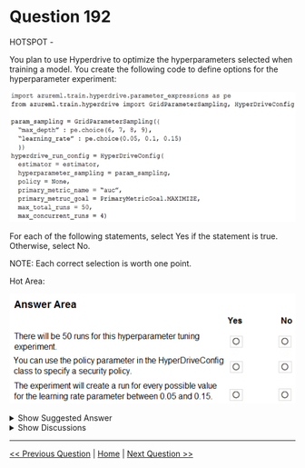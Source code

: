 # Question 192

HOTSPOT -

You plan to use Hyperdrive to optimize the hyperparameters selected when training a model. You create the following code to define options for the hyperparameter experiment:

![Question Image](../images/q192_q_0016000001.png)

For each of the following statements, select Yes if the statement is true. Otherwise, select No.

NOTE: Each correct selection is worth one point.

Hot Area:

![Question Image](../images/q192_q_0016000002.png)

<details>
  <summary>Show Suggested Answer</summary>

<img src="../images/q192_ans_0_image604.png" alt="Answer Image"><br>

</details>

<details>
  <summary>Show Discussions</summary>

<blockquote><p><strong>ExamTaker177</strong> <code>(Tue 14 Sep 2021 18:09)</code> - <em>Upvotes: 40</em></p><p>Box 2 should be NO as &#x27;Policy&#x27; parameter is for early termination policy not security policy.</p></blockquote>
<blockquote><p><strong>kty</strong> <code>(Thu 23 Sep 2021 20:05)</code> - <em>Upvotes: 14</em></p><p>agree 3 NO</p></blockquote>
<blockquote><p><strong>JB246</strong> <code>(Sun 24 Oct 2021 09:41)</code> - <em>Upvotes: 16</em></p><p>So Answer could be 3 NO s</p></blockquote>
<blockquote><p><strong>NullVoider_0</strong> <code>(Tue 18 Jun 2024 11:23)</code> - <em>Upvotes: 4</em></p><p>Please verify the information in the solution section to this question. The actual answer is 
1. Yes. The max_total_runs parameter is set to 50, so the hyperparameter tuning experiment will have up to 50 total iterations.
2. No. The policy parameter in HyperDriveConfig relates to the early termination policy, not security policies. It defines stopping rules for low-performing runs.
3. No. The learning rate parameter uses GridParameterSampling with discrete values specified (0.05, 0.1, 0.15). So only 3 options listed would be searched, not the full range.</p></blockquote>
<blockquote><p><strong>MarinaMijailovic</strong> <code>(Wed 27 Dec 2023 16:17)</code> - <em>Upvotes: 1</em></p><p>Can someone explain why thrid box is a no when grid sampling tries every possible option?</p></blockquote>
<blockquote><p><strong>Lapiduse</strong> <code>(Tue 23 Jan 2024 03:25)</code> - <em>Upvotes: 1</em></p><p>because there are only three options defined: 0.05, 0.1, 0.15 and they will be tested. Otherwise, there is an infinite number of options between 0.05 and 0.15</p></blockquote>
<blockquote><p><strong>vish9</strong> <code>(Mon 20 Nov 2023 11:52)</code> - <em>Upvotes: 1</em></p><p>First box Yes. Second Box No, Third Box No. 
For the first box, the total number of combinations of max_depth and learning rate is 81. However runs will be capped to 50, by max_runs parameter.</p></blockquote>
<blockquote><p><strong>deyoz</strong> <code>(Sun 01 Sep 2024 05:04)</code> - <em>Upvotes: 1</em></p><p>how it is 81 combinations, shouldn&#x27;t be just 12 (4*3)</p></blockquote>
<blockquote><p><strong>ZIMARAKI</strong> <code>(Tue 25 Jul 2023 14:31)</code> - <em>Upvotes: 2</em></p><p>Its No, No and No</p></blockquote>
<blockquote><p><strong>ning</strong> <code>(Sun 20 Nov 2022 14:18)</code> - <em>Upvotes: 4</em></p><p>No, No, No, Policy = Early Termination Policy</p></blockquote>
<blockquote><p><strong>racnaoamo</strong> <code>(Sat 19 Nov 2022 08:49)</code> - <em>Upvotes: 1</em></p><p>similar question on 18-5-22</p></blockquote>
<blockquote><p><strong>kevinvbc</strong> <code>(Tue 25 Oct 2022 19:02)</code> - <em>Upvotes: 1</em></p><p>Box 2 should be NO</p></blockquote>
<blockquote><p><strong>TheYazan</strong> <code>(Sat 10 Sep 2022 04:51)</code> - <em>Upvotes: 3</em></p><p>On march 2022</p></blockquote>
<blockquote><p><strong>tom2hoso</strong> <code>(Wed 23 Mar 2022 04:44)</code> - <em>Upvotes: 8</em></p><p>Box1 No
Box2 No
Box3 No</p></blockquote>
<blockquote><p><strong>dev2dev</strong> <code>(Fri 17 Sep 2021 05:25)</code> - <em>Upvotes: 10</em></p><p>very funny answer. box 1 is yes, 2 is no, 3 is no</p></blockquote>
<blockquote><p><strong>dev2dev</strong> <code>(Fri 24 Sep 2021 11:46)</code> - <em>Upvotes: 7</em></p><p>box 1 is no which is correct, because its max limit, expierment can finish before that</p></blockquote>
<blockquote><p><strong>Dasist</strong> <code>(Mon 27 Sep 2021 13:57)</code> - <em>Upvotes: 8</em></p><p>Box 1 should be yes as no early termination policy has been set.</p></blockquote>
<blockquote><p><strong>Anty85</strong> <code>(Tue 28 Sep 2021 17:49)</code> - <em>Upvotes: 14</em></p><p>Yet there are only 12 options to test for the grid sampling.</p></blockquote>
<blockquote><p><strong>gamezone25</strong> <code>(Wed 20 Oct 2021 19:28)</code> - <em>Upvotes: 5</em></p><p>Correct, since there are only 12 options to test, there will only be 12 options (sample space is smaller than the max_total_runs).
https://docs.microsoft.com/en-us/python/api/azureml-train-core/azureml.train.hyperdrive.hyperdriveconfig?view=azure-ml-py#parameters</p></blockquote>
<blockquote><p><strong>BleadFast</strong> <code>(Mon 13 Sep 2021 17:34)</code> - <em>Upvotes: 5</em></p><p>box 2 is No
https://docs.microsoft.com/en-us/python/api/azureml-train-core/azureml.train.hyperdrive.hyperdriveconfig?view=azure-ml-py
Policy: The early termination policy to use. If None - the default, no early termination policy will be used.</p></blockquote>

</details>

---

[<< Previous Question](question_191.md) | [Home](../index.md) | [Next Question >>](question_193.md)
